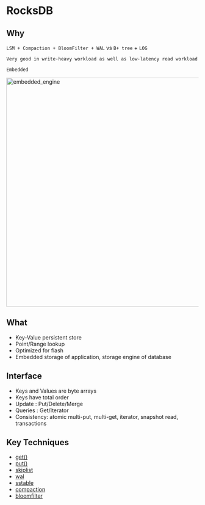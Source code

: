 # RocksDB

## Why
`LSM + Compaction + BloomFilter + WAL` vs `B+ tree` + `LOG`
```
Very good in write-heavy workload as well as low-latency read workload
```

`Embedded`

<img src="https://user-images.githubusercontent.com/16873751/96497419-80ca3400-11ff-11eb-9a79-62ca5212d408.png" alt="embedded_engine" width="600"/>


## What
- Key-Value persistent store
- Point/Range lookup
- Optimized for flash
- Embedded storage of application, storage engine of database

## Interface
- Keys and Values are byte arrays
- Keys have total order
- Update : Put/Delete/Merge
- Queries : Get/Iterator
- Consistency: atomic multi-put, multi-get, iterator, snapshot read, transactions

## Key Techniques 
- [get()](./leveldb_read.md)
- [put()](./leveldb_write.md)
- [skiplist](./skiplist.md)
- [wal](./write_ahead_log.md)
- [sstable](./sstable.md)
- [compaction](./compaction.md)
- [bloomfilter](./bloomfilter.md)
